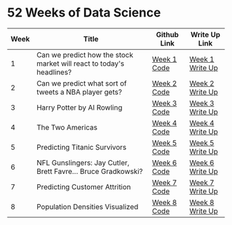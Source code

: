 # 52 Weeks of Data Science



Week | Title | Github Link | Write Up Link 
--- | --- | --- | ---
1 | Can we predict how the stock market will react to today's headlines? | [Week 1 Code](https://github.com/askakdagr8/52WeeksOfDataScience/tree/master/Week%201) | [Week 1 Write Up](https://www.linkedin.com/feed/update/urn:li:activity:6386757091968770048)
2 | Can we predict what sort of tweets a NBA player gets? | [Week 2 Code](https://github.com/askakdagr8/52WeeksOfDataScience/tree/master/Week%202) | [Week 2 Write Up](https://www.linkedin.com/pulse/predicting-tweets-nba-players-get-anirudh-kulkarni/)
3 | Harry Potter by AI Rowling | [Week 3 Code](https://github.com/sherjilozair/char-rnn-tensorflow) | [Week 3 Write Up](https://www.linkedin.com/pulse/harry-potter-ai-rowling-anirudh-kulkarni/)
4 | The Two Americas | [Week 4 Code](https://github.com/askakdagr8/52WeeksOfDataScience/tree/master/Week%204) | [Week 4 Write Up](http://www.anirudhkulkarni.com/blog/the-two-americas/)
5 | Predicting Titanic Survivors | [Week 5 Code](https://github.com/askakdagr8/52WeeksOfDataScience/tree/master/Week%205) | [Week 5 Write Up](http://www.anirudhkulkarni.com/blog/predicting-titanic-survivors/)
6 | NFL Gunslingers: Jay Cutler, Brett Favre… Bruce Gradkowski? | [Week 6 Code](https://github.com/askakdagr8/52WeeksOfDataScience/tree/master/Week%206) | [Week 6 Write Up](http://www.anirudhkulkarni.com/blog/nfl-gunslingers-jay-cutler-brett-favre-bruce-gradkowski/)
7 | Predicting Customer Attrition | [Week 7 Code](https://github.com/askakdagr8/52WeeksOfDataScience/tree/master/Week%207) | [Week 7 Write Up](http://www.anirudhkulkarni.com/blog/predicting-customer-attrition/)
8 | Population Densities Visualized | [Week 8 Code](https://github.com/askakdagr8/52WeeksOfDataScience/tree/master/Week%208) | [Week 8 Write Up](http://www.anirudhkulkarni.com/blog/population-densities-visualized/)